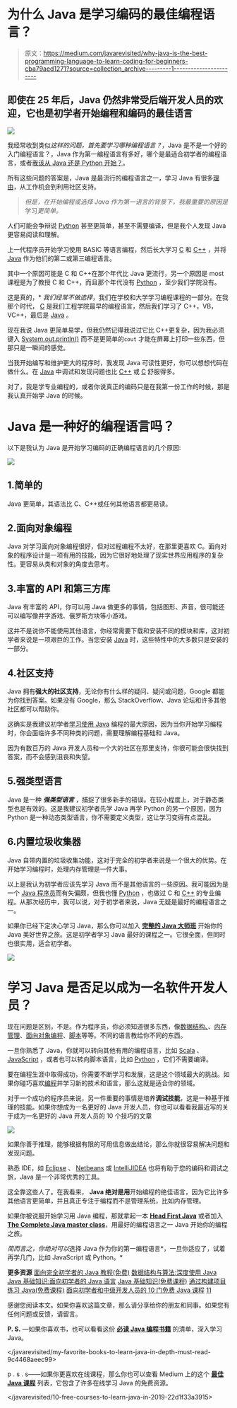 # 为什么 Java 是学习编码的最佳编程语言？

> 原文：<https://medium.com/javarevisited/why-java-is-the-best-programming-language-to-learn-coding-for-beginners-cba79aed1271?source=collection_archive---------1----------------------->

## 即使在 25 年后，Java 仍然非常受后端开发人员的欢迎，它也是初学者开始编程和编码的最佳语言

[![](img/333b9f383f11c377f7df458dc79774cd.png)](https://click.linksynergy.com/fs-bin/click?id=JVFxdTr9V80&subid=0&offerid=323058.1&type=10&tmpid=14538&RD_PARM1=https%3A%2F%2Fwww.udemy.com%2Fjava-the-complete-java-developer-course%2F)

我经常收到类似*这样的问题，首先要学习哪种编程语言？*，Java 是不是一个好的入门编程语言？，Java 作为第一编程语言有多好，哪个是最适合初学者的编程语言，或者[我该从 Java 还是 Python 开始？](http://javarevisited.blogspot.sg/2013/11/java-vs-python-which-programming-laungage-to-learn-first.html)。

所有这些问题的答案是，Java 是最流行的编程语言之一，学习 Java 有很多[理由](https://javarevisited.blogspot.com/2018/07/10-reasons-to-learn-java-programming.html)，从工作机会到利用社区支持。

> *但是，在开始编程或选择 Java 作为第一语言的背景下，我最重要的原因是*学习*更简单。*

人们可能会争辩说 [Python](/better-programming/top-5-courses-to-learn-python-in-2018-best-of-lot-26644a99e7ec) 甚至更简单，甚至不需要编译，但是我个人发现 Java 更容易阅读和理解。

上一代程序员开始学习使用 BASIC 等语言编程，然后长大学习 [C](https://javarevisited.blogspot.com/2019/11/top-5-courses-to-learn-c-programming-in.html) 和 [C++](https://hackernoon.com/top-5-free-c-courses-to-learn-programming-in-2019-d27352277da0) ，并将 [Java](https://www.java67.com/2018/07/is-java-best-programming-language-for-beginners.html) 作为他们的第二或第三编程语言。

其中一个原因可能是 C 和 C++在那个年代比 Java 更流行，另一个原因是 most 课程是为了教授 C 和 C++，而且那个年代没有 [Python](https://javarevisited.blogspot.com/2018/03/top-5-courses-to-learn-python-in-2018.html) ，至少我们学院没有。

这是真的，* *我们经常不做选择*，我们在学校和大学学习编程课程的一部分。在我那个时代， [C](https://javarevisited.blogspot.com/2018/01/top-5-free-data-structure-and-algorithm-courses-java--c-programmers.html) 是我们工程学院最早的编程语言，然后我们学习了 C++，VB，VC++，最后是 [Java](/javarevisited/10-free-courses-to-learn-java-in-2019-22d1f33a3915) 。

现在我说 Java 更简单易学，但我仍然记得我说过它比 C++更复杂，因为我必须键入 [System.out.println()](http://javarevisited.blogspot.com/2012/10/eclipse-shortcut-to-systemoutprintln-in-java.html) 而不是更简单的`cout` 才能在屏幕上打印一些东西，但那只是一瞬间的感觉。

当我开始编写和维护更大的程序时，我发现 Java 可读性更好，你可以想想代码在做什么。在 [Java](https://javarevisited.blogspot.sg/2017/11/top-5-free-java-courses-for-beginners.html#axzz4zuIICRs9) 中调试和发现问题也比 [C++](http://www.java67.com/2018/02/5-free-cpp-courses-to-learn-programming.html) 或 [C](https://javarevisited.blogspot.com/2018/01/top-5-free-data-structure-and-algorithm-courses-java--c-programmers.html) 舒服得多。

对了，我是学专业编程的，或者你说真正的编码只是在我第一份工作的时候，那是我认真开始学 Java 的时候。

# Java 是一种好的编程语言吗？

以下是我认为 Java 是开始学习编码的正确编程语言的几个原因:

![](img/5e403b48d43f514d774f8a7c66d3eb5f.png)

## 1.简单的

Java 更简单，其语法比 C、C++或任何其他语言都更易读。

## 2.面向对象编程

Java 对学习面向对象编程很好，但对过程编程不太好，在那里更喜欢 C。面向对象的程序设计是一项有用的技能，因为它很好地处理了现实世界应用程序的复杂性。更容易从类和对象的角度去思考。

## 3.丰富的 API 和第三方库

Java 有丰富的 API，你可以用 Java 做更多的事情，包括图形、声音，很可能还可以编写像井字游戏、俄罗斯方块等小游戏。

这并不是说你不能使用其他语言，你经常需要下载和安装不同的模块和库，这对初学者来说是一项艰巨的工作。当您安装 [Java](https://javarevisited.blogspot.com/2017/11/top-5-free-java-courses-for-beginners.html#axzz5bvMCbE00) 时，这些特性中的大多数只是安装的一部分。

## 4.社区支持

Java 拥有**强大的社区支持**，无论你有什么样的疑问、疑问或问题，Google 都能为你找到答案。如果没有 Google，那么 StackOverflow、Java 论坛和许多其他社区都可以帮助你。

这确实是我建议初学者[学习使用 Java](https://javarevisited.blogspot.com/2019/03/top-5-online-courses-to-learn-to-code.html) 编程的最大原因，因为当你开始学习编程时，你会面临许多不同种类的问题，需要理解编程基础和 Java。

因为有数百万的 Java 开发人员和一个大的社区在那里支持，你很可能会很快找到答案，而不会感到沮丧和失望。

## 5.强类型语言

Java 是一种 ***强类型语言*** ，捕捉了很多新手的错误。在较小程度上，对于静态类型也是有效的。这是我建议初学者先学 Java 再学 Python 的另一个原因，因为 Python 是一种动态类型语言，你不需要定义类型，这让学习变得有点混乱。

## 6.内置垃圾收集器

Java 自带内置的垃圾收集功能，这对于完全的初学者来说是一个很大的优势。在开始学习编程时，处理内存管理是一件大事。

以上是我认为初学者应该先学习 Java 而不是其他语言的一些原因。我可能因为是一个 [Java 程序员](https://javarevisited.blogspot.com/2018/05/10-tips-to-become-better-java-developer.html#axzz5jwmmAbXI)而有失偏颇，但我也懂 [Python](https://hackernoon.com/10-free-python-programming-courses-for-beginners-to-learn-online-38312f3b9912) ，也做过 C 和 [C++](/@javinpaul/top-10-courses-to-learn-c-for-beginners-best-and-free-4afc262a544e?source=extreme_sidebar---------0-2----------------------) 的专业编程。从那次经历中，我可以说，对于初学者来说，Java 无疑是最好的编程语言之一。

如果你已经下定决心学习 Java，那么你可以加入 [**完整的 Java 大师班**](https://click.linksynergy.com/fs-bin/click?id=JVFxdTr9V80&subid=0&offerid=323058.1&type=10&tmpid=14538&RD_PARM1=https%3A%2F%2Fwww.udemy.com%2Fjava-the-complete-java-developer-course%2F) 开始你的 Java 美好世界之旅。这是初学者学习 Java 最好的课程之一。它很全面，但同时也很实用，适合初学者。

[![](img/4ca80737dffd68908bf152c458d61010.png)](https://click.linksynergy.com/fs-bin/click?id=JVFxdTr9V80&subid=0&offerid=323058.1&type=10&tmpid=14538&RD_PARM1=https%3A%2F%2Fwww.udemy.com%2Fjava-the-complete-java-developer-course%2F)

# 学习 Java 是否足以成为一名软件开发人员？

现在问题是区别，不是。作为程序员，你必须知道很多东西，像[数据结构、](http://www.java67.com/2018/06/data-structure-and-algorithm-interview-questions-programmers.html)、[内存管理](https://javarevisited.blogspot.com/2019/04/top-5-courses-to-learn-jvm-internals.html)、[面向对象编程](http://java67.blogspot.sg/2013/02/class-in-java-and-object-oriented-programming-tutorial.html)、[脚本](https://javarevisited.blogspot.com/2018/02/5-courses-to-learn-shell-scripting-in-linux.html)等等。不同的语言教给你不同的东西。

一旦你熟悉了 Java，你就可以转向其他有用的编程语言，比如 [Scala](https://javarevisited.blogspot.com/2018/01/10-reasons-to-learn-scala-programming.html#axzz550Ppgfxg) 、 [JavaScript](http://www.java67.com/2018/04/top-5-free-javascript-courses-to-learn.html) ，或者也可以转向脚本语言，比如 [Python](https://javarevisited.blogspot.com/2018/05/10-reasons-to-learn-python-programming.html) ，它们不需要编译。

要在编程生涯中取得成功，你需要不断学习和发展，这是这个领域最大的挑战。如果你碰巧喜欢[编程](https://hackernoon.com/10-data-structure-algorithms-and-programming-courses-to-crack-any-coding-interview-e1c50b30b927)并学习新的技术和语言，那么这就是适合你的领域。

对于一个成功的程序员来说，另一件重要的事情是培养**调试技能**，这是一种基于推理的技能。如果你想成为一名更好的 Java 开发人员，你也可以看看我最近写的关于成为一名更好的 Java 开发人员的 10 个技巧的文章

[![](img/acde35edbbbf24da035869023dee2405.png)](https://medium.com/javarevisited/top-5-java-online-courses-for-beginners-best-of-lot-1e1e240a758)

如果你善于推理，能够根据有限的可用信息做出结论，那么你就很容易解决问题和发现问题。

熟悉 IDE，如 [Eclipse](https://www.java67.com/2018/02/5-free-eclipse-and-junit-online-courses-java-developers.html) 、 [Netbeans](https://javarevisited.blogspot.com/2017/03/10-tools-used-by-java-programming-Developers.html) 或 [IntelliJIDEA](https://itnext.io/top-5-intellijidea-and-android-studio-courses-for-java-and-android-programmers-afcc27309b60) 也将有助于您的编码和调试之旅，Java 是一个非常优秀的工具。

这全靠这些人了。在我看来， **Java 绝对是用**开始编程的绝佳语言，因为它比许多其他语言更简单，并且真正专注于编程而不是管理系统，比如内存管理。

如果你被说服开始学习用 Java 编程，那就拿起一本 [**Head First Java**](http://www.amazon.com/dp/0596009208/?tag=javamysqlanta-20) 或者加入[**The Complete Java master class**](https://click.linksynergy.com/fs-bin/click?id=JVFxdTr9V80&subid=0&offerid=323058.1&type=10&tmpid=14538&RD_PARM1=https%3A%2F%2Fwww.udemy.com%2Fjava-the-complete-java-developer-course%2F)，用最好的编程语言之一 Java 开始你的编程之旅。

*简而言之，你绝对可以*选择 Java 作为你的第一编程语言*，一旦你适应了，试着再学几门，比如 JavaScript 或 Python。*

**更多资源**
[面向完全初学者的 Java 教程(免费)](http://bit.ly/2zO3AHT)
[数据结构与算法:深度使用 Java](https://click.linksynergy.com/fs-bin/click?id=JVFxdTr9V80&subid=0&offerid=323058.1&type=10&tmpid=14538&RD_PARM1=https%3A%2F%2Fwww.udemy.com%2Fdata-structures-and-algorithms-deep-dive-using-java%2F)
[Java 基础知识:面向初学者的 Java 语言](https://pluralsight.pxf.io/c/1193463/424552/7490?u=https%3A%2F%2Fwww.pluralsight.com%2Fcourses%2Fjava-fundamentals-language)
[Java 基础知识(免费课程)](http://bit.ly/2hgKrGO)
[通过构建项目练习 Java(免费课程)](http://bit.ly/2hj03tp)
[面向初学者和中级开发人员的 10 门免费 Java 课程](http://www.java67.com/2018/08/top-10-free-java-courses-for-beginners-experienced-developers.html)
[11](https://javarevisited.blogspot.com/2017/12/10-things-java-programmers-should-learn.html#axzz5atl0BngO)

感谢您阅读本文。如果你喜欢这篇文章，那么请分享给你的朋友和同事。如果您有任何问题或反馈，请留言。

**P. S.** —如果你喜欢书，也可以看看这份 [**必读 Java 编程书籍**](https://www.freecodecamp.org/news/must-read-books-to-learn-java-programming-327a3768ea2f/#f2fc) 的清单，深入学习 Java。

</javarevisited/my-favorite-books-to-learn-java-in-depth-must-read-9c4468aeec99>  

p . s . s——如果你更喜欢在线课程，那么你也可以查看 Medium 上的这个 [**最佳 Java 课程**](/javarevisited/top-5-java-online-courses-for-beginners-best-of-lot-1e1e240a758) 列表，它包含了许多在线学习 Java 的免费资源。

</javarevisited/10-free-courses-to-learn-java-in-2019-22d1f33a3915> 